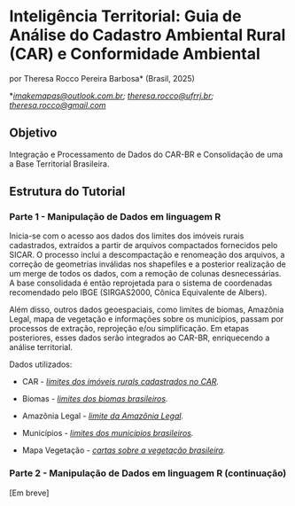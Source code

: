 # Inteligência Territorial: Guia de Análise do Cadastro Ambiental Rural (CAR) e Conformidade Ambiental

por Theresa Rocco Pereira Barbosa* (Brasil, 2025)

**imakemapas@outlook.com.br; theresa.rocco@ufrrj.br; theresa.rocco@gmail.com*

## **Objetivo**

Integração e Processamento de Dados do CAR-BR e Consolidação de uma a Base Territorial Brasileira.

## **Estrutura do Tutorial**

### **Parte 1 - Manipulação de Dados em linguagem R**

Inicia-se com o acesso aos dados dos limites dos imóveis rurais cadastrados, extraídos a partir de arquivos compactados fornecidos pelo SICAR. O processo inclui a descompactação e renomeação dos arquivos, a correção de geometrias inválidas nos shapefiles e a posterior realização de um merge de todos os dados, com a remoção de colunas desnecessárias. A base consolidada é então reprojetada para o sistema de coordenadas recomendado pelo IBGE (SIRGAS2000, Cônica Equivalente de Albers).

Além disso, outros dados geoespaciais, como limites de biomas, Amazônia Legal, mapa de vegetação e informações sobre os municípios, passam por processos de extração, reprojeção e/ou simplificação. Em etapas posteriores, esses dados serão integrados ao CAR-BR, enriquecendo a análise territorial.

Dados utilizados:

* CAR - *[limites dos imóveis rurals cadastrados no CAR](https://consultapublica.car.gov.br/publico/estados/downloads).*

* Biomas - *[limites dos biomas brasileiros](https://www.ibge.gov.br/geociencias/informacoes-ambientais/vegetacao/15842-biomas.html?=&t=downloads).*

* Amazônia Legal - *[limite da Amazônia Legal](https://www.ibge.gov.br/geociencias/cartas-e-mapas/mapas-regionais/15819-amazonia-legal.html?=&t=o-que-e).*

* Municípios - *[limites dos municípios brasileiros](https://www.ibge.gov.br/geociencias/organizacao-do-territorio/malhas-territoriais/15774-malhas.html?=&t=downloads).*

* Mapa Vegetação - *[cartas sobre a vegetação brasileira](https://geoftp.ibge.gov.br/informacoes_ambientais/vegetacao/vetores/escala_250_mil/).*

### **Parte 2 - Manipulação de Dados em linguagem R (continuação)**

[Em breve]
